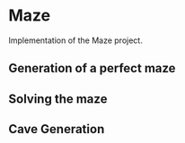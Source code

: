 # Maze

Implementation of the Maze project.

## Generation of a perfect maze

## Solving the maze

## Cave Generation

